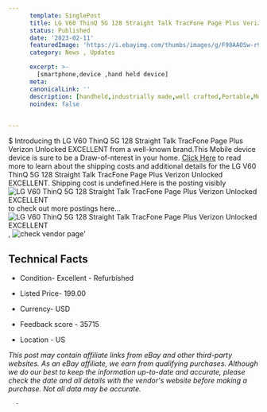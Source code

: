 ```yaml
---
      template: SinglePost
      title: LG V60 ThinQ 5G 128 Straight Talk TracFone Page Plus Verizon Unlocked EXCELLENT
      status: Published
      date: '2023-02-11'
      featuredImage: 'https://i.ebayimg.com/thumbs/images/g/F98AAOSw-r9iHnPo/s-l225.jpg'
      category: News , Updates

      excerpt: >-
        [smartphone,device ,hand held device]
      meta:
      canonicalLink: ''
      description: [handheld,industrially made,well crafted,Portable,Mobile,Compact,Convenient,Lightweight,Maneuverable,Man-portable,Miniature,Carriable,Hand-held,Light,Holdable,Transportable,Mobile device,Pocket-sized,On-the-go,Wireless,Cordless,Compact size,Convenient size, smartphone,device ,hand held device]
      noindex: false
      

---
```

$
      Introducing th LG V60 ThinQ 5G 128 Straight Talk TracFone Page Plus Verizon Unlocked EXCELLENT from a well-known brand.This Mobile device device  is sure to be a Draw-of-nterest in your home. [Click Here](https://www.ebay.com/itm/255412834904?hash=item3b77ca9258%3Ag%3AF98AAOSw-r9iHnPo&mkevt=1&mkcid=1&mkrid=711-53200-19255-0&campid=%253CePNCampaignId%253E&customid=%253CreferenceId%253E&toolid=10049) to read more to learn about the shipping costs and additional details for the LG V60 ThinQ 5G 128 Straight Talk TracFone Page Plus Verizon Unlocked EXCELLENT. Shipping cost is undefined.Here is the posting visibly ![LG V60 ThinQ 5G 128 Straight Talk TracFone Page Plus Verizon Unlocked EXCELLENT](https://i.ebayimg.com/thumbs/images/g/F98AAOSw-r9iHnPo/s-l225.jpg) to check out more postings here... ![LG V60 ThinQ 5G 128 Straight Talk TracFone Page Plus Verizon Unlocked EXCELLENT](https://i.ebayimg.com/images/g/F98AAOSw-r9iHnPo/s-l1600.jpg), ![check vendor page](https://origin-galleryplus.ebayimg.com/ws/web/255412834904_2_0_1/225x225.jpg,https://origin-galleryplus.ebayimg.com/ws/web/255412834904_3_0_1/225x225.jpg,https://origin-galleryplus.ebayimg.com/ws/web/255412834904_4_0_1/225x225.jpg,https://origin-galleryplus.ebayimg.com/ws/web/255412834904_5_0_1/225x225.jpg,https://origin-galleryplus.ebayimg.com/ws/web/255412834904_6_0_1/225x225.jpg,https://origin-galleryplus.ebayimg.com/ws/web/255412834904_7_0_1/225x225.jpg,https://origin-galleryplus.ebayimg.com/ws/web/255412834904_8_0_1/225x225.jpg,https://origin-galleryplus.ebayimg.com/ws/web/255412834904_9_0_1/225x225.jpg,https://origin-galleryplus.ebayimg.com/ws/web/255412834904_10_0_1/225x225.jpg,https://origin-galleryplus.ebayimg.com/ws/web/255412834904_11_0_1/225x225.jpg,https://origin-galleryplus.ebayimg.com/ws/web/255412834904_12_0_1/225x225.jpg)'

      

 ## Technical Facts 



     
      

 - Condition- Excellent - Refurbished 


      

 - Listed Price- 199.00 


      

 - Currency- USD 


      

 - Feedback score - 35715 


      

 - Location - US 


      
      

 *_This post may contain affiliate links from eBay and other third-party websites. As an eBay affiliate, we earn from qualifying purchases. Although we do our best to keep the information up-to-date and accurate, please check the date and all details with the vendor's website before making a purchase. Not all data may be accurate._*




      -
